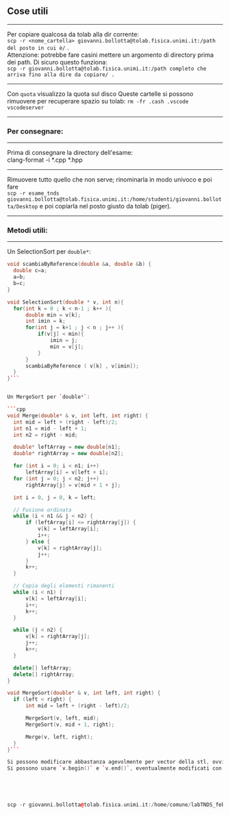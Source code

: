 ## Cose utili
***

Per copiare qualcosa da tolab alla dir corrente:  
  `scp -r <nome_cartella> giovanni.bollotta@tolab.fisica.unimi.it:/path del posto in cui è/` .  
  Attenzione: potrebbe fare casini mettere un argomento di directory prima dei path. Di sicuro questo funziona:   
  `scp -r giovanni.bollotta@tolab.fisica.unimi.it:/path completo che arriva fino alla dire da copiare/ .`

***

Con `quota` visualizzo la quota sul disco
Queste cartelle si possono rimuovere per recuperare spazio su tolab:
`rm -fr .cash .vscode vscodeserver`

***

### Per consegnare:
***
Prima di consegnare la directory dell'esame:   
  clang-format -i *.cpp *.hpp

***
Rimuovere tutto quello che non serve; rinominarla in modo univoco e poi fare  
  `scp -r esame_tnds giovanni.bollotta@tolab.fisica.unimi.it:/home/studenti/giovanni.bollotta/Desktop`
e poi copiarla nel posto giusto da tolab (piger). 
***
### Metodi utili: 
***
Un SelectionSort per `double*`:   

  ```cpp
void scambiaByReference(double &a, double &b) {
    double c=a;
    a=b;
    b=c;
}

void SelectionSort(double * v, int n){
    for(int k = 0 ; k < n-1 ; k++ ){
        double min = v[k];
        int imin = k;
        for(int j = k+1 ; j < n ; j++ ){
            if(v[j] < min){
                imin = j;
                min = v[j];
            }
        }
        scambiaByReference ( v[k] , v[imin]);
    }
}```  
  
  
Un MergeSort per `double*`:  
  
```cpp
void Merge(double* & v, int left, int right) {
    int mid = left + (right - left)/2;
    int n1 = mid - left + 1;
    int n2 = right - mid;

    double* leftArray = new double[n1];
    double* rightArray = new double[n2];

    for (int i = 0; i < n1; i++)
        leftArray[i] = v[left + i];
    for (int j = 0; j < n2; j++)
        rightArray[j] = v[mid + 1 + j];

    int i = 0, j = 0, k = left;

    // Fusione ordinata
    while (i < n1 && j < n2) {
        if (leftArray[i] <= rightArray[j]) {
            v[k] = leftArray[i];
            i++;
        } else {
            v[k] = rightArray[j];
            j++;
        }
        k++;
    }

    // Copia degli elementi rimanenti
    while (i < n1) {
        v[k] = leftArray[i];
        i++;
        k++;
    }

    while (j < n2) {
        v[k] = rightArray[j];
        j++;
        k++;
    }

    delete[] leftArray;
    delete[] rightArray;
}

void MergeSort(double* & v, int left, int right) {
    if (left < right) {
        int mid = left + (right - left)/2;

        MergeSort(v, left, mid);
        MergeSort(v, mid + 1, right);

        Merge(v, left, right);
    }
}```

Si possono modificare abbastanza agevolmente per vector della stl, ovviamente. 
Si possono usare `v.begin()` e `v.end()`, eventualmente modificati con * all'interno della funzione. 





scp -r giovanni.bollotta@tolab.fisica.unimi.it:/home/comune/labTNDS_feb08_compito1 ./Users/Antico/Desktop/Giovanni/TNDS/Temi_esame

